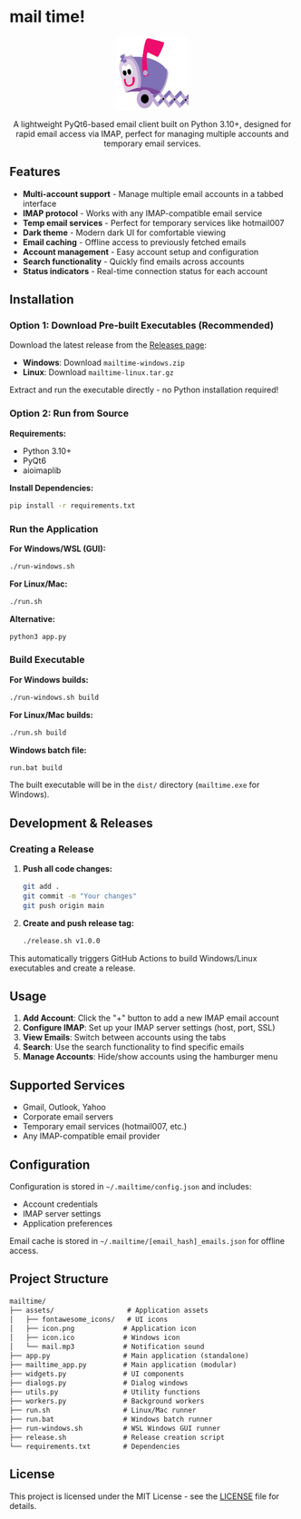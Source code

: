 # mail time!

<div align="center">
  <img src="assets/icon.png" alt="mail time!" width="128" height="128">

  <p>A lightweight PyQt6-based email client built on Python 3.10+, designed for rapid email access via IMAP, perfect for managing multiple accounts and temporary email services.</p>
</div>

## Features

- **Multi-account support** - Manage multiple email accounts in a tabbed interface
- **IMAP protocol** - Works with any IMAP-compatible email service
- **Temp email services** - Perfect for temporary services like hotmail007
- **Dark theme** - Modern dark UI for comfortable viewing
- **Email caching** - Offline access to previously fetched emails
- **Account management** - Easy account setup and configuration
- **Search functionality** - Quickly find emails across accounts
- **Status indicators** - Real-time connection status for each account

## Installation

### Option 1: Download Pre-built Executables (Recommended)

Download the latest release from the [Releases page](../../releases):
- **Windows**: Download `mailtime-windows.zip`
- **Linux**: Download `mailtime-linux.tar.gz`

Extract and run the executable directly - no Python installation required!

### Option 2: Run from Source

**Requirements:**
- Python 3.10+
- PyQt6
- aioimaplib

**Install Dependencies:**
```bash
pip install -r requirements.txt
```

### Run the Application

**For Windows/WSL (GUI):**
```bash
./run-windows.sh
```

**For Linux/Mac:**
```bash
./run.sh
```

**Alternative:**
```bash
python3 app.py
```

### Build Executable

**For Windows builds:**
```bash
./run-windows.sh build
```

**For Linux/Mac builds:**
```bash
./run.sh build
```

**Windows batch file:**
```cmd
run.bat build
```

The built executable will be in the `dist/` directory (`mailtime.exe` for Windows).

## Development & Releases

### Creating a Release

1. **Push all code changes:**
   ```bash
   git add .
   git commit -m "Your changes"
   git push origin main
   ```

2. **Create and push release tag:**
   ```bash
   ./release.sh v1.0.0
   ```

This automatically triggers GitHub Actions to build Windows/Linux executables and create a release.

## Usage

1. **Add Account**: Click the "+" button to add a new IMAP email account
2. **Configure IMAP**: Set up your IMAP server settings (host, port, SSL)
3. **View Emails**: Switch between accounts using the tabs
4. **Search**: Use the search functionality to find specific emails
5. **Manage Accounts**: Hide/show accounts using the hamburger menu

## Supported Services

- Gmail, Outlook, Yahoo
- Corporate email servers
- Temporary email services (hotmail007, etc.)
- Any IMAP-compatible email provider

## Configuration

Configuration is stored in `~/.mailtime/config.json` and includes:
- Account credentials
- IMAP server settings
- Application preferences

Email cache is stored in `~/.mailtime/[email_hash]_emails.json` for offline access.

## Project Structure

```
mailtime/
├── assets/                  # Application assets
│   ├── fontawesome_icons/   # UI icons
│   ├── icon.png            # Application icon
│   ├── icon.ico            # Windows icon
│   └── mail.mp3            # Notification sound
├── app.py                  # Main application (standalone)
├── mailtime_app.py         # Main application (modular)
├── widgets.py              # UI components
├── dialogs.py              # Dialog windows
├── utils.py                # Utility functions
├── workers.py              # Background workers
├── run.sh                  # Linux/Mac runner
├── run.bat                 # Windows batch runner
├── run-windows.sh          # WSL Windows GUI runner
├── release.sh              # Release creation script
└── requirements.txt        # Dependencies
```

## License

This project is licensed under the MIT License - see the [LICENSE](LICENSE) file for details.